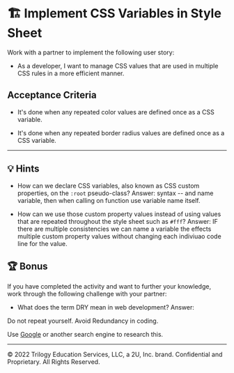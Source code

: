 # 🏗️ Implement CSS Variables in Style Sheet

Work with a partner to implement the following user story:

* As a developer, I want to manage CSS values that are used in multiple CSS rules in a more efficient manner.

## Acceptance Criteria

* It's done when any repeated color values are defined once as a CSS variable.

* It's done when any repeated border radius values are defined once as a CSS variable.

---

## 💡 Hints

* How can we declare CSS variables, also known as CSS custom properties, on the 
`:root` pseudo-class?
Answer: 
syntax -- and name variable, then when calling on function use variable name itself. 



* How can we use those custom property values instead of using values that are repeated throughout the style sheet such as `#fff`?
Answer:
IF there are multiple consistencies we can name a variable the effects multiple custom property values without changing each indiviuao code line for the value.

## 🏆 Bonus

If you have completed the activity and want to further your knowledge, work through the following challenge with your partner:

* What does the term DRY mean in web development?
Answer:

Do not repeat yourself. Avoid Redundancy in coding. 

Use [Google](https://www.google.com) or another search engine to research this.

---
© 2022 Trilogy Education Services, LLC, a 2U, Inc. brand. Confidential and Proprietary. All Rights Reserved.